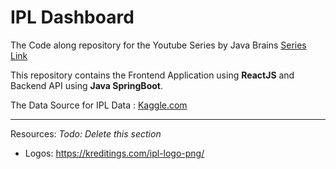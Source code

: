 # IPL Dashboard

The Code along repository for the Youtube Series by Java Brains [Series Link](https://youtu.be/aL1oP4GJR7M)

This repository contains the Frontend Application using **ReactJS** and Backend API using **Java SpringBoot**.

The Data Source for IPL Data : [Kaggle.com](https://www.kaggle.com/nowke9/ipldata)





----------
Resources:         *Todo: Delete this section*

- Logos:  https://kreditings.com/ipl-logo-png/


